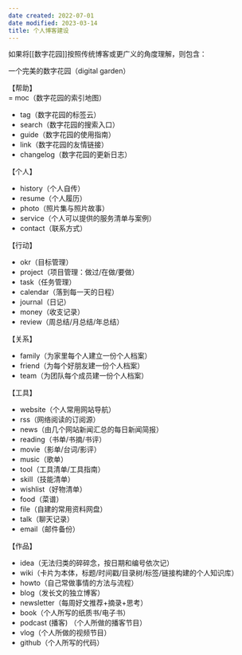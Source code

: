 ```yaml
---
date created: 2022-07-01
date modified: 2023-03-14
title: 个人博客建设
---
```


如果将[[数字花园]]按照传统博客或更广义的角度理解，则包含：

一个完美的数字花园（digital garden）

【帮助】  
= moc（数字花园的索引地图）

- tag（数字花园的标签云）
- search（数字花园的搜索入口）
- guide（数字花园的使用指南）
- link（数字花园的友情链接）
- changelog（数字花园的更新日志）

【个人】

- history（个人自传）
- resume（个人履历）
- photo（照片集与照片故事）
- service（个人可以提供的服务清单与案例）
- contact（联系方式）

【行动】

- okr（目标管理）
- project（项目管理：做过/在做/要做）
- task（任务管理）
- calendar（落到每一天的日程）
- journal（日记）
- money（收支记录）
- review（周总结/月总结/年总结）

【关系】

- family（为家里每个人建立一份个人档案）
- friend（为每个好朋友建一份个人档案）
- team（为团队每个成员建一份个人档案）

【工具】

- website（个人常用网站导航）
- rss（网络阅读的订阅源）
- news（由几个网站新闻汇总的每日新闻简报）
- reading（书单/书摘/书评）
- movie（影单/台词/影评）
- music（歌单）
- tool（工具清单/工具指南）
- skill（技能清单）
- wishlist（好物清单）
- food（菜谱）
- file（自建的常用资料网盘）
- talk（聊天记录）
- email（邮件备份）

【作品】

- idea（无法归类的碎碎念，按日期和编号依次记）
- wiki（卡片为本体，标题/时间戳/目录树/标签/链接构建的个人知识库）
- howto（自己常做事情的方法与流程）
- blog（发长文的独立博客）
- newsletter（每周好文推荐+摘录+思考）
- book（个人所写的纸质书/电子书）
- podcast (播客) （个人所做的播客节目）
- vlog（个人所做的视频节目）
- github（个人所写的代码）
